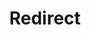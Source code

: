 ﻿---
layout: src/layouts/Redirect.astro
title: Redirect
redirect: https://octopus.com/docs/octopus-rest-api/tentacle.exe-command-line/new-certificate
pubDate:  2023-01-01
navSearch: false
navSitemap: false
navMenu: false
---
